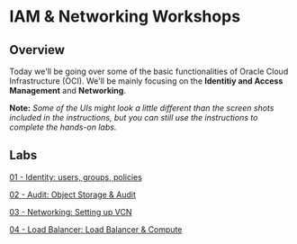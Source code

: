 # IAM & Networking Workshops
 

## Overview
Today we'll be going over some of the basic functionalities of Oracle Cloud Infrastructure (OCI). We'll be mainly focusing on the **Identitiy and Access Management** and **Networking**. 

**Note:** *Some of the UIs might look a little different than the screen shots included in the instructions, but you can still use the instructions to complete the hands-on labs.*

## Labs

[01 - Identity: users, groups, policies](https://github.com/jgkwak/learning-library/blob/master/workshops/general/01%20-%20Identity:%20users%2C%20groups%2C%20policies.md)

[02 - Audit: Object Storage & Audit](https://github.com/jgkwak/learning-library/blob/master/workshops/general/02%20-%20Audit:%20Object%20Storage%20%26%20Audit.md)

[03 - Networking: Setting up VCN](https://github.com/jgkwak/learning-library/blob/master/workshops/general/03%20-%20Networking:%20Setting%20up%20VCN.md)

[04 - Load Balancer: Load Balancer & Compute](https://github.com/jgkwak/learning-library/blob/master/workshops/general/04%20-%20Load%20Balancer:%20Load%20Balancer%20%26%20Compute.md)



